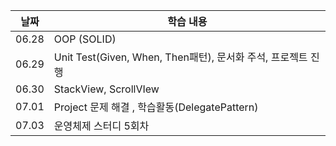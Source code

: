 | 날짜  | 학습 내용                                                    |
| ----- | ------------------------------------------------------------ |
| 06.28 | OOP (SOLID)                                                  |
| 06.29 | Unit Test(Given, When, Then패턴), 문서화 주석, 프로젝트 진행 |
| 06.30 | StackView, ScrollVIew                                        |
| 07.01 | Project 문제 해결 , 학습활동(DelegatePattern)                |
| 07.03 | 운영체제 스터디 5회차                                        |
